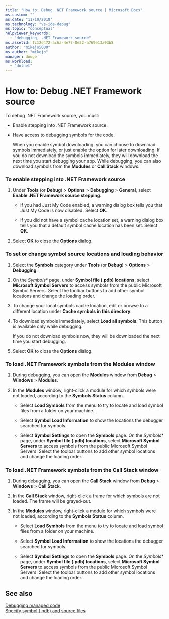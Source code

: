 ```yaml
---
title: "How to: Debug .NET Framework source | Microsoft Docs"
ms.custom: ""
ms.date: "11/19/2018"
ms.technology: "vs-ide-debug"
ms.topic: "conceptual"
helpviewer_keywords: 
  - "debugging, .NET Framework source"
ms.assetid: fc12e472-ac6a-4e77-8e22-a769e13a03b8
author: "mikejo5000"
ms.author: "mikejo"
manager: douge
ms.workload: 
  - "dotnet"
---
```

# How to: Debug .NET Framework source

To debug .NET Framework source, you must:

- Enable stepping into .NET Framework source.  
  
- Have access to debugging symbols for the code. 
  
  When you enable symbol downloading, you can choose to download symbols immediately, or just enable the option for later downloading. If you do not download the symbols immediately, they will download the next time you start debugging your app. While debugging, you can also download symbols from the **Modules** or **Call Stack** windows.  
  
### To enable stepping into .NET Framework source 
  
1. Under **Tools** (or **Debug**) > **Options** > **Debugging** > **General**, select **Enable .NET Framework source stepping**.  
   
   - If you had Just My Code enabled, a warning dialog box tells you that Just My Code is now disabled. Select **OK**.  
   
   - If you did not have a symbol cache location set, a warning dialog box tells you that a default symbol cache location has been set. Select **OK**.  
   
1. Select **OK** to close the **Options** dialog.
  
### To set or change symbol source locations and loading behavior

1. Select the **Symbols** category under **Tools** (or **Debug**) > **Options** > **Debugging**.  
  
1. On the *Symbols** page, under **Symbol file (.pdb) locations**, select **Microsoft Symbol Servers** to access symbols from the public Microsoft Symbol Servers. Select the toolbar buttons to add other symbol locations and change the loading order. 
   
1. To change your local symbols cache location, edit or browse to a different location under **Cache symbols in this directory**.  
   
1. To download symbols immediately, select **Load all symbols**. This button is available only while debugging.  
   
   If you do not download symbols now, they will be downloaded the next time you start debugging.  
   
1. Select **OK** to close the **Options** dialog.  
  
### To load .NET Framework symbols from the Modules window  
  
1. During debugging, you can open the **Modules** window from **Debug** > **Windows** > **Modules**. 
   
1. In the **Modules** window, right-click a module for which symbols were not loaded, according to the **Symbols Status** column.  
   
   - Select **Load Symbols** from the menu to try to locate and load symbol files from a folder on your machine. 
   
   - Select **Symbol Load Information** to show the locations the debugger searched for symbols.  
   
   - Select **Symbol Settings** to open the **Symbols** page. On the *Symbols** page, under **Symbol file (.pdb) locations**, select **Microsoft Symbol Servers** to access symbols from the public Microsoft Symbol Servers. Select the toolbar buttons to add other symbol locations and change the loading order.  
  
### To load .NET Framework symbols from the Call Stack window  
  
1. During debugging, you can open the **Call Stack** window from **Debug** > **Windows** > **Call Stack**. 
   
1.  In the **Call Stack** window, right-click a frame for which symbols are not loaded. The frame will be grayed-out.  
  
1. In the **Modules** window, right-click a module for which symbols were not loaded, according to the **Symbols Status** column.  
   
   - Select **Load Symbols** from the menu to try to locate and load symbol files from a folder on your machine. 
   
   - Select **Symbol Load Information** to show the locations the debugger searched for symbols.  
   
   - Select **Symbol Settings** to open the **Symbols** page. On the *Symbols** page, under **Symbol file (.pdb) locations**, select **Microsoft Symbol Servers** to access symbols from the public Microsoft Symbol Servers. Select the toolbar buttons to add other symbol locations and change the loading order.  
  
## See also  
 [Debugging managed code](../debugger/debugging-managed-code.md)   
 [Specify symbol (.pdb) and source files](../debugger/specify-symbol-dot-pdb-and-source-files-in-the-visual-studio-debugger.md)